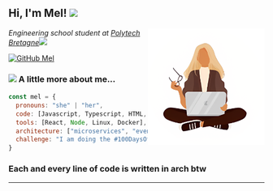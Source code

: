 <h2> Hi, I'm Mel! <img src="https://www.pngall.com/wp-content/uploads/15/Cute-Frog-PNG-Cutout.png" width="50"></h2>
<img align='right' src="https://github.com/adrien-schndr/adrien-schndr/blob/main/girl.png" width="230">
<p><em>Engineering school student at <a href="https://www-ensibs.univ-ubs.fr/fr/index.html">Polytech Bretagne</a><img src="https://media.giphy.com/media/WUlplcMpOCEmTGBtBW/giphy.gif" width="30"> 
</em></p>

[![GitHub Mel](https://img.shields.io/github/followers/adrien-schndr?label=follow&style=social)](https://github.com/adrien-schndr)


### <img src="https://media.giphy.com/media/VgCDAzcKvsR6OM0uWg/giphy.gif" width="50"> A little more about me...  

```javascript
const mel = {
  pronouns: "she" | "her",
  code: [Javascript, Typescript, HTML, CSS, Python],
  tools: [React, Node, Linux, Docker],
  architecture: ["microservices", "event-driven", "design system pattern"],
  challenge: "I am doing the #100DaysOfCode challenge focused on react and typescript"
}
```

### Each and every line of code is written in arch btw

---
